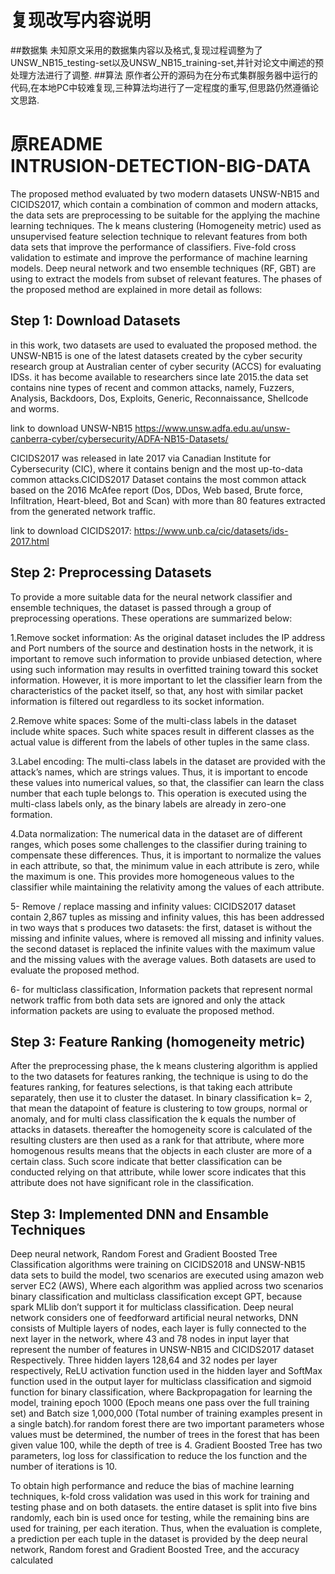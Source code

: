 # 复现改写内容说明
##数据集
未知原文采用的数据集内容以及格式,复现过程调整为了UNSW_NB15_testing-set以及UNSW_NB15_training-set,并针对论文中阐述的预处理方法进行了调整.
##算法
原作者公开的源码为在分布式集群服务器中运行的代码,在本地PC中较难复现,三种算法均进行了一定程度的重写,但思路仍然遵循论文思路.

# 原README<br/>INTRUSION-DETECTION-BIG-DATA

The proposed method evaluated by two modern datasets UNSW-NB15 and CICIDS2017, which contain a combination of common and modern attacks, the data sets are preprocessing to be suitable for the applying the machine learning techniques. The k means clustering (Homogeneity metric) used as unsupervised feature selection technique to relevant features from both data sets that improve the performance of classifiers. Five-fold cross validation to estimate and improve the performance of machine learning models. Deep neural network and two ensemble techniques (RF, GBT) are using to extract the models from subset of relevant features. The phases of the proposed method are explained in more detail as follows:

## Step 1: Download Datasets
in this work, two datasets are used to evaluated the proposed method. the UNSW-NB15 is one of the latest datasets created by the cyber security research group at Australian center of cyber security (ACCS) for evaluating IDSs. it has become available to researchers since late 2015.the data set contains nine types of recent and common attacks, namely, Fuzzers, Analysis, Backdoors, Dos, Exploits, Generic, Reconnaissance, Shellcode and worms.

link to download UNSW-NB15 https://www.unsw.adfa.edu.au/unsw-canberra-cyber/cybersecurity/ADFA-NB15-Datasets/

CICIDS2017 was released in late 2017 via Canadian Institute for Cybersecurity (CIC), where it contains benign and the most up-to-data common attacks.CICIDS2017 Dataset contains the most common attack based on the 2016 McAfee report (Dos, DDos, Web based, Brute force, Infiltration, Heart-bleed, Bot and Scan) with more than 80 features extracted from the generated network traffic.

link to download CICIDS2017: https://www.unb.ca/cic/datasets/ids-2017.html

## Step 2: Preprocessing Datasets

To provide a more suitable data for the neural network classifier and ensemble techniques, the dataset is passed through a group of preprocessing operations. These operations are summarized below:

1.Remove socket information: As the original dataset includes the IP address and Port numbers of the source and destination hosts in the network, it is important to remove such information to provide unbiased detection, where using such information may results in overfitted training toward this socket information. However, it is more important to let the classifier learn from the characteristics of the packet itself, so that, any host with similar packet information is filtered out regardless to its socket information.

2.Remove white spaces: Some of the multi-class labels in the dataset include white spaces. Such white spaces result in different classes as the actual value is different from the labels of other tuples in the same class. 

3.Label encoding: The multi-class labels in the dataset are provided with the attack’s names, which are strings values. Thus, it is important to encode these values into numerical values, so that, the classifier can learn the class number that each tuple belongs to. This operation is executed using the multi-class labels only, as the binary labels are already in zero-one formation.

4.Data normalization: The numerical data in the dataset are of different ranges, which poses some challenges to the classifier during training to compensate these differences. Thus, it is important to normalize the values in each attribute, so that, the minimum value in each attribute is zero, while the maximum is one. This provides more homogeneous values to the classifier while maintaining the relativity among the values of each attribute.

5- Remove / replace massing and infinity values: CICIDS2017 dataset contain 2,867 tuples as missing and infinity values, this has been addressed in two ways that s produces two datasets: the first, dataset is without the missing and infinite values, where is removed all missing and infinity values. the second dataset is replaced the infinite values with the maximum value and the missing values with the average values. Both datasets are used to evaluate the proposed method.

6- for multiclass classification, Information packets that represent normal network traffic from both data sets are ignored and only the attack information packets are using to evaluate the proposed method. 

## Step 3: Feature Ranking (homogeneity metric) 

After the preprocessing phase, the k means clustering algorithm is applied to the two datasets for features ranking, the technique is using to do the features ranking, for features selections, is that taking each attribute separately, then use it to cluster the dataset. In binary classification k= 2, that mean the datapoint of feature is clustering to tow groups, normal or anomaly, and for multi class classification the k equals the number of attacks in datasets. thereafter the homogeneity score is calculated of the resulting clusters are then used as a rank for that attribute, where more homogenous results means that the objects in each cluster are more of a certain class. Such score indicate that better classification can be conducted relying on that attribute, while lower score indicates that this attribute does not have significant role in the classification.

## Step 3: Implemented DNN and Ensamble Techniques
Deep neural network, Random Forest and Gradient Boosted Tree Classification algorithms were training on CICIDS2018 and UNSW-NB15 data sets to build the model, two scenarios are executed using amazon web server EC2 (AWS), Where each algorithm was applied across two scenarios binary classification and multiclass classification except GPT, because spark MLlib don’t support it for multiclass classification. 
Deep neural network considers one of feedforward artificial neural networks, DNN consists of Multiple layers of nodes, each layer is fully connected to the next layer in the network, where 43 and 78 nodes in input layer that represent the number of features in UNSW-NB15 and CICIDS2017 dataset Respectively. Three hidden layers 128,64 and 32 nodes per layer respectively, ReLU activation function used in the hidden layer and SoftMax function used in the output layer for multiclass classification and sigmoid function for binary classification, where Backpropagation for learning the model, training epoch 1000 (Epoch means one pass over the full training set) and Batch size 1,000,000 (Total number of training examples present in a single batch).for random forest there are two important parameters whose values must be determined, the number of trees in the forest that has been given value 100, while the depth of tree is 4. Gradient Boosted Tree has two parameters, log loss for classification to reduce the los function and the number of iterations is 10. 

To obtain high performance and reduce the bias of machine learning techniques, k-fold cross validation was used in this work for training and testing phase and on both datasets. the entire dataset is split into five bins randomly, each bin is used once for testing, while the remaining bins are used for training, per each iteration. Thus, when the evaluation is complete, a prediction per each tuple in the dataset is provided by the deep neural network, Random forest and Gradient Boosted Tree, and the accuracy calculated
